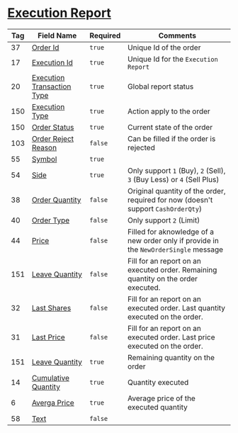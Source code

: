 # [Execution Report](https://www.onixs.biz/fix-dictionary/4.2/msgType_8_8.html)

| Tag | Field Name | Required | Comments |
|---|---|---|---|
| 37 | [Order Id](https://www.onixs.biz/fix-dictionary/4.2/tagNum_37.html) | `true` | Unique Id of the order |
| 17 | [Execution Id](https://www.onixs.biz/fix-dictionary/4.2/tagNum_17.html) | `true` | Unique Id for the `Execution Report` |
| 20 | [Execution Transaction Type](https://www.onixs.biz/fix-dictionary/4.2/tagNum_20.html) | `true` | Global report status |
| 150 | [Execution Type](https://www.onixs.biz/fix-dictionary/4.2/tagNum_150.html) | `true` | Action apply to the order |
| 150 | [Order Status](https://www.onixs.biz/fix-dictionary/4.2/tagNum_39.html) | `true` | Current state of the order |
| 103 | [Order Reject Reason](https://www.onixs.biz/fix-dictionary/4.2/tagNum_103.html) | `false` | Can be filled if the order is rejected |
| 55 | [Symbol](https://www.onixs.biz/fix-dictionary/4.2/tagNum_55.html) | `true` | |
| 54 | [Side](https://www.onixs.biz/fix-dictionary/4.2/tagNum_54.html) | `true` | Only support `1` (Buy), `2` (Sell), `3` (Buy Less) or `4` (Sell Plus) |
| 38 | [Order Quantity](https://www.onixs.biz/fix-dictionary/4.2/tagNum_38.html) | `false` | Original quantity of the order, required for now (doesn't support `CashOrderQty`) |
| 40 | [Order Type](https://www.onixs.biz/fix-dictionary/4.2/tagNum_40.html) | `false` | Only support `2` (Limit) |
| 44 | [Price](https://www.onixs.biz/fix-dictionary/4.2/tagNum_44.html) | `false` | Filled for aknowledge of a new order only if provide in the `NewOrderSingle` message |
| 151 | [Leave Quantity](https://www.onixs.biz/fix-dictionary/4.2/tagNum_151.html) | `false` | Fill for an report on an executed order. Remaining quantity on the order executed. |
| 32 | [Last Shares](https://www.onixs.biz/fix-dictionary/4.2/tagNum_32.html) | `false` | Fill for an report on an executed order. Last quantity executed on the order. |
| 31 | [Last Price](https://www.onixs.biz/fix-dictionary/4.2/tagNum_31.html) | `false` | Fill for an report on an executed order. Last price executed on the order. |
| 151 | [Leave Quantity](https://www.onixs.biz/fix-dictionary/4.2/tagNum_151.html) | `true` | Remaining quantity on the order |
| 14 | [Cumulative Quantity](https://www.onixs.biz/fix-dictionary/4.2/tagNum_14.html) | `true` | Quantity executed |
| 6 | [Averga Price](https://www.onixs.biz/fix-dictionary/4.2/tagNum_6.html) | `true` | Average price of the executed quantity |
| 58 | [Text](https://www.onixs.biz/fix-dictionary/4.2/tagNum_58.html) | `false` | |